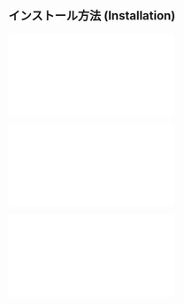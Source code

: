 ## インストール方法 (Installation)

![Installation_41_GotoTemplate](Installation_41_GotoTemplate.md)

![Installation_51_ProUpgradeTemplate](Installation_51_ProUpgradeTemplate.md)

![Installation_42_OmikujiWordParty](Installation_42_OmikujiWordParty.md)
